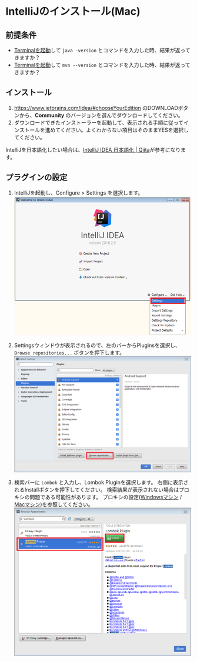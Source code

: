 # IntelliJのインストール(Mac)

## 前提条件

* [Terminalを起動](tipsForMac.md#Terminalの起動方法)して `java -version` とコマンドを入力した時、結果が返ってきますか？
* [Terminalを起動](tipsForMac.md#Terminalの起動方法)して `mvn --version` とコマンドを入力した時、結果が返ってきますか？

## インストール

1. https://www.jetbrains.com/idea/#chooseYourEdition のDOWNLOADボタンから、**Community** のバージョンを選んでダウンロードしてください。
1. ダウンロードできたインストーラーを起動して、表示される手順に従ってインストールを進めてください。よくわからない項目はそのままYESを選択してください。

IntelliJを日本語化したい場合は、[IntelliJ IDEA 日本語化 | Qiita](http://qiita.com/makoto2468/items/6abf614b82cab865b745)が参考になります。

## プラグインの設定

1. IntelliJを起動し、Configure > Settings を選択します。
![プラグイン設定1](image/plugin_setting1.png)

1. Settingsウィンドウが表示されるので、左のバーからPluginsを選択し、 `Browse repositories...` ボタンを押下します。
![プラグイン設定2](image/plugin_setting2.png)

1. 検索バーに `Lombok` と入力し、Lombok Pluginを選択します。
右側に表示されるInstallボタンを押下してください。
検索結果が表示されない場合はプロキシの問題である可能性があります。
プロキシの設定([Windowsマシン](proxyForWin.md) / [Macマシン](proxyForMac.md))を参照してください。
![プラグイン設定3](image/plugin_setting3.png)
